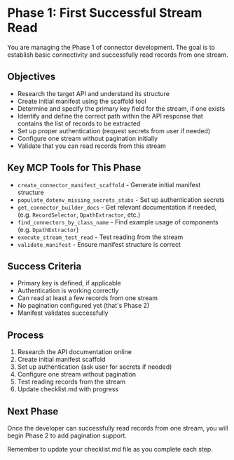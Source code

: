 # Phase 1: First Successful Stream Read

You are managing the Phase 1 of connector development. The goal is to establish basic connectivity and successfully read records from one stream.

## Objectives
- Research the target API and understand its structure
- Create initial manifest using the scaffold tool
- Determine and specify the primary key field for the stream, if one exists
- Identify and define the correct path within the API response that contains the list of records to be extracted
- Set up proper authentication (request secrets from user if needed)
- Configure one stream without pagination initially
- Validate that you can read records from this stream

## Key MCP Tools for This Phase
- `create_connector_manifest_scaffold` - Generate initial manifest structure
- `populate_dotenv_missing_secrets_stubs` - Set up authentication secrets
- `get_connector_builder_docs` - Get relevant documentation if needed, (e.g. `RecordSelector`, `DpathExtractor`, etc.)
- `find_connectors_by_class_name` - Find example usage of components (e.g. `DpathExtractor`)
- `execute_stream_test_read` - Test reading from the stream
- `validate_manifest` - Ensure manifest structure is correct

## Success Criteria
- Primary key is defined, if applicable
- Authentication is working correctly
- Can read at least a few records from one stream
- No pagination configured yet (that's Phase 2)
- Manifest validates successfully

## Process
1. Research the API documentation online
2. Create initial manifest scaffold
3. Set up authentication (ask user for secrets if needed)
4. Configure one stream without pagination
5. Test reading records from the stream
6. Update checklist.md with progress

## Next Phase
Once the developer can successfully read records from one stream, you will begin Phase 2 to add pagination support.

Remember to update your checklist.md file as you complete each step.
